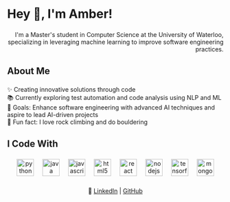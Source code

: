 <h1 align="left">Hey 👋, I'm Amber!</h1>

###

<p align="right">I'm a Master's student in Computer Science at the University of Waterloo, specializing in leveraging machine learning to improve software engineering practices.</p>

###

<h2 align="left">About Me</h2>

###

<p align="left">
  ✨ Creating innovative solutions through code<br>
  📚 Currently exploring test automation and code analysis using NLP and ML<br>
  🎯 Goals: Enhance software engineering with advanced AI techniques and aspire to lead AI-driven projects<br>
  🎲 Fun fact: I love rock climbing and do bouldering <br>
</p>

###

<h2 align="left">I Code With</h2>

###

<div align="center">
  <img src="https://cdn.jsdelivr.net/gh/devicons/devicon/icons/python/python-original.svg" height="40" alt="python logo"  />
  <img width="12" />
  <img src="https://cdn.jsdelivr.net/gh/devicons/devicon/icons/java/java-original.svg" height="40" alt="java logo"  />
  <img width="12" />
  <img src="https://cdn.jsdelivr.net/gh/devicons/devicon/icons/javascript/javascript-original.svg" height="40" alt="javascript logo"  />
  <img width="12" />
  <img src="https://cdn.jsdelivr.net/gh/devicons/devicon/icons/html5/html5-original.svg" height="40" alt="html5 logo"  />
  <img width="12" />
  <img src="https://cdn.jsdelivr.net/gh/devicons/devicon/icons/react/react-original.svg" height="40" alt="react logo"  />
  <img width="12" />
  <img src="https://cdn.jsdelivr.net/gh/devicons/devicon/icons/nodejs/nodejs-original.svg" height="40" alt="nodejs logo"  />
  <img width="12" />
  <img src="https://cdn.jsdelivr.net/gh/devicons/devicon/icons/tensorflow/tensorflow-original.svg" height="40" alt="tensorflow logo"  />
  <img width="12" />
  <img src="https://cdn.jsdelivr.net/gh/devicons/devicon/icons/mongodb/mongodb-original.svg" height="40" alt="mongodb logo"  />
</div>

###

<p align="center">🔗 <a href="https://www.linkedin.com/in/amber-w-931757165/">LinkedIn</a> | <a href="https://github.com/AmberWJL">GitHub</a></p>
